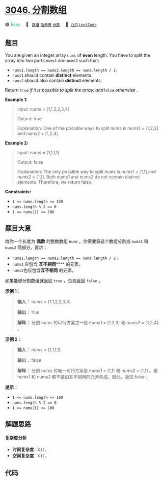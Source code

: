 # [3046. 分割数组](https://2xiao.github.io/leetcode-js/problem/3046.html)

🟢 <font color=#15bd66>Easy</font>&emsp; 🔖&ensp; [`数组`](/tag/array.md) [`哈希表`](/tag/hash-table.md) [`计数`](/tag/counting.md)&emsp; 🔗&ensp;[`力扣`](https://leetcode.cn/problems/split-the-array) [`LeetCode`](https://leetcode.com/problems/split-the-array)

## 题目

You are given an integer array `nums` of **even** length. You have to split
the array into two parts `nums1` and `nums2` such that:

  * `nums1.length == nums2.length == nums.length / 2`.
  * `nums1` should contain **distinct** elements.
  * `nums2` should also contain **distinct** elements.

Return `true` _if it is possible to split the array, and_`false` _otherwise_
_._



**Example 1:**

> Input: nums = [1,1,2,2,3,4]
> 
> Output: true
> 
> Explanation: One of the possible ways to split nums is nums1 = [1,2,3] and nums2 = [1,2,4].

**Example 2:**

> Input: nums = [1,1,1,1]
> 
> Output: false
> 
> Explanation: The only possible way to split nums is nums1 = [1,1] and nums2 = [1,1]. Both nums1 and nums2 do not contain distinct elements. Therefore, we return false.

**Constraints:**

  * `1 <= nums.length <= 100`
  * `nums.length % 2 == 0 `
  * `1 <= nums[i] <= 100`


## 题目大意

给你一个长度为 **偶数** 的整数数组 `nums` 。你需要将这个数组分割成 `nums1` 和 `nums2` 两部分，要求：

  * `nums1.length == nums2.length == nums.length / 2` 。
  * `nums1` 应包含 **互不相同****** 的元素。
  * `nums2`也应包含**互不相同** 的元素。

如果能够分割数组就返回 `true` ，否则返回 `false` 。



**示例 1：**

> 
> 
> 
> 
> 
> **输入：** nums = [1,1,2,2,3,4]
> 
> **输出：** true
> 
> **解释：** 分割 nums 的可行方案之一是 nums1 = [1,2,3] 和 nums2 = [1,2,4] 。
> 
> 

**示例 2：**

> 
> 
> 
> 
> 
> **输入：** nums = [1,1,1,1]
> 
> **输出：** false
> 
> **解释：** 分割 nums 的唯一可行方案是 nums1 = [1,1] 和 nums2 = [1,1] 。但 nums1 和 nums2 都不是由互不相同的元素构成。因此，返回 false 。
> 
> 



**提示：**

  * `1 <= nums.length <= 100`
  * `nums.length % 2 == 0`
  * `1 <= nums[i] <= 100`


## 解题思路

#### 复杂度分析

- **时间复杂度**：`O()`，
- **空间复杂度**：`O()`，

## 代码

```javascript

```
